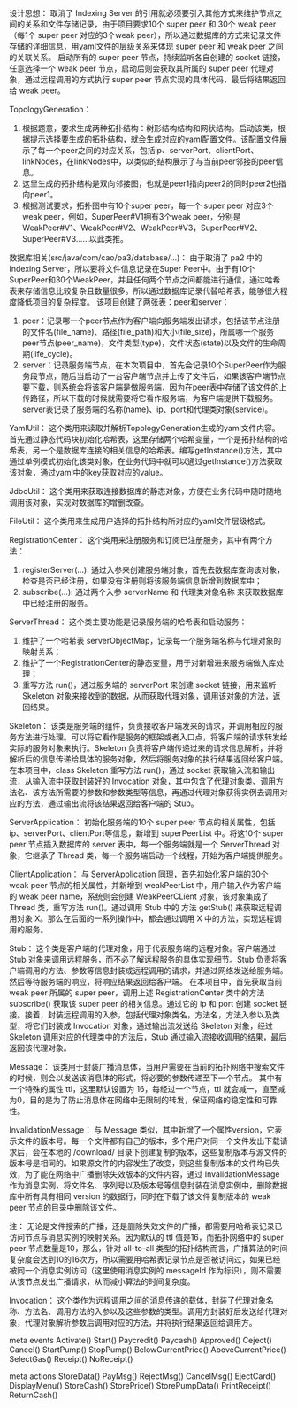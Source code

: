 设计思想：
取消了 Indexing Server 的引用就必须要引入其他方式来维护节点之间的关系和文件存储记录，由于项目要求10个 super peer 和 30个 weak peer（每1个 super peer 对应的3个weak peer），所以通过数据库的方式来记录文件存储的详细信息，用yaml文件的层级关系来体现 super peer 和 weak peer 之间的关联关系。
启动所有的 super peer 节点，持续监听各自创建的 socket 链接，任意选择一个 weak peer 节点，启动后则会获取其所属的 super peer 代理对象，通过远程调用的方式执行 super peer 节点实现的具体代码，最后将结果返回给 weak peer。



TopologyGeneration：
1. 根据题意，要求生成两种拓扑结构：树形结构结构和网状结构。启动该类，根据提示选择要生成的拓扑结构，就会生成对应的yaml配置文件。该配置文件展示了每一个peer之间的对应关系，包括ip、serverPort、clientPort、linkNodes，在linkNodes中，以类似的结构展示了与当前peer邻接的peer信息。
2. 这里生成的拓扑结构是双向邻接图，也就是peer1指向peer2的同时peer2也指向peer1。
3. 根据测试要求，拓扑图中有10个super peer，每一个 super peer 对应3个weak peer，例如，SuperPeer#V1拥有3个weak peer，分别是WeakPeer#V1、WeakPeer#V2、WeakPeer#V3，SuperPeer#V2、SuperPeer#V3……以此类推。

数据库相关(src/java/com/cao/pa3/database/…)：
由于取消了 pa2 中的 Indexing Server，所以要将文件信息记录在Super Peer中。由于有10个SuperPeer和30个WeakPeer，并且任何两个节点之间都能进行通信，通过哈希表来存储信息比较复杂且数量很多。所以通过数据库记录代替哈希表，能够很大程度降低项目的复杂程度。
该项目创建了两张表：peer和server：
1. peer：记录哪一个peer节点作为客户端向服务端发出请求，包括该节点注册的文件名(file_name)、路径(file_path)和大小(file_size)，所属哪一个服务peer节点(peer_name)，文件类型(type)，文件状态(state)以及文件的生命周期(life_cycle)。
2. server：记录服务端节点，在本次项目中，首先会记录10个SuperPeer作为服务段节点，随后当启动了一台客户端节点并上传了文件后，如果该客户端节点要下载，则系统会将该客户端是做服务端，因为在peer表中存储了该文件的上传路径，所以下载的时候就需要将它看作服务端，为客户端提供下载服务。server表记录了服务端的名称(name)、ip、port和代理类对象(service)。

YamlUtil：
这个类用来读取并解析TopologyGeneration生成的yaml文件内容。
首先通过静态代码块初始化哈希表，这里存储两个哈希变量，一个是拓扑结构的哈希表，另一个是数据库连接的相关信息的哈希表。编写getInstance()方法，其中通过单例模式初始化该类对象，在业务代码中就可以通过getInstance()方法获取该对象，通过yaml中的key获取对应的value。

JdbcUtil：
这个类用来获取连接数据库的静态对象，方便在业务代码中随时随地调用该对象，实现对数据库的增删改查。

FileUtil：
这个类用来生成用户选择的拓扑结构所对应的yaml文件层级格式。

RegistrationCenter：
这个类用来注册服务和订阅已注册服务，其中有两个方法：
1. registerServer(…): 通过入参来创建服务端对象，首先去数据库查询该对象，检查是否已经注册，如果没有注册则将该服务端信息新增到数据库中；
2. subscribe(…): 通过两个入参 serverName 和 代理类对象名称 来获取数据库中已经注册的服务。

ServerThread：
这个类主要功能是记录服务端的哈希表和启动服务：
1. 维护了一个哈希表 serverObjectMap，记录每一个服务端名称与代理对象的映射关系；
2. 维护了一个RegistrationCenter的静态变量，用于对新增进来服务端做入库处理；
3. 重写方法 run()，通过服务端的 serverPort 来创建 socket 链接，用来监听 Skeleton 对象来接收到的数据，从而获取代理对象，调用该对象的方法，返回结果。

Skeleton：
该类是服务端的组件，负责接收客户端发来的请求，并调用相应的服务方法进行处理。可以将它看作是服务的框架或者入口点，将客户端的请求转发给实际的服务对象来执行。Skeleton 负责将客户端传递过来的请求信息解析，并将解析后的信息传递给具体的服务对象，然后将服务对象的执行结果返回给客户端。
在本项目中，class Skeleton 重写方法 run()，通过 socket 获取输入流和输出流，从输入流中获取封装好的 Invocation 对象，其中包含了代理对象类、调用方法名、该方法所需要的参数和参数类型等信息，再通过代理对象获得实例去调用对应的方法，通过输出流将该结果返回给客户端的 Stub。

ServerApplication：
初始化服务端的10个 super peer 节点的相关属性，包括ip、serverPort、clientPort等信息，新增到 superPeerList 中。将这10个 super peer 节点插入数据库的 server 表中，每一个服务端就是一个 ServerThread 对象，它继承了 Thread 类，每一个服务端启动一个线程，开始为客户端提供服务。 

ClientApplication：
与 ServerApplication 同理，首先初始化客户端的30个 weak peer 节点的相关属性，并新增到 weakPeerList 中，用户输入作为客户端的 weak peer name，系统则会创建 WeakPeerCLient 对象，该对象集成了 Thread 类，重写方法 run()。通过调用 Stub 中的 方法 getStub() 来获取远程调用对象 X。那么在后面的一系列操作中，都会通过调用 X 中的方法，实现远程调用的服务。

Stub：
这个类是客户端的代理对象，用于代表服务端的远程对象。客户端通过 Stub 对象来调用远程服务，而不必了解远程服务的具体实现细节。Stub 负责将客户端调用的方法、参数等信息封装成远程调用的请求，并通过网络发送给服务端。然后等待服务端的响应，将响应结果返回给客户端。
在本项目中，首先获取当前 weak peer 所属的 super peer，调用上述 RegistrationCenter 类中的方法 subscribe() 获取该 super peer 的相关信息。通过它的 ip 和 port 创建 socket 链接。接着，封装远程调用的入参，包括代理对象类名，方法名，方法入参以及类型，将它们封装成 Invocation 对象，通过输出流发送给 Skeleton 对象，经过 Skeleton 调用对应的代理类中的方法后，Stub 通过输入流接收调用的结果，最后返回该代理对象。

Message：
该类用于封装广播消息体，当用户需要在当前的拓扑网络中搜索文件的时候，则会以发送该消息体的形式，将必要的参数传递至下一个节点。
其中有一个特殊的属性 ttl，这里默认设置为 16，每经过一个节点，ttl 就会减一，直至减为0，目的是为了防止消息体在网络中无限制的转发，保证网络的稳定性和可靠性。

InvalidationMessage：
与 Message 类似，其中新增了一个属性version，它表示文件的版本号。每一个文件都有自己的版本，多个用户对同一个文件发出下载请求后，会在本地的 /download/ 目录下创建复制的版本，这些复制版本与源文件的版本号是相同的。如果源文件的内容发生了改变，则这些复制版本的文件均已失效，为了能在网络中广播删除失效版本的文件内容，通过 InvalidationMessage 作为消息实例，将文件名、序列号以及版本号等信息封装在消息实例中，删除数据库中所有具有相同 version 的数据行，同时在下载了该文件复制版本的 weak peer 节点的目录中删除该文件。

注：
无论是文件搜索的广播，还是删除失效文件的广播，都需要用哈希表记录已访问节点与消息实例的映射关系。因为默认的 ttl 值是16，而拓扑网络中的 super peer 节点数量是10，那么，针对 all-to-all 类型的拓扑结构而言，广播算法的时间复杂度会达到10的16次方，所以需要用哈希表记录节点是否被访问过，如果已经被同一个消息实例访问（这里使用消息实例的 messageId 作为标识），则不需要从该节点发出广播请求，从而减小算法的时间复杂度。

Invocation：
这个类作为远程调用之间的消息传递的载体，封装了代理对象名称、方法名、调用方法的入参以及这些参数的类型。调用方封装好后发送给代理对象，代理对象解析参数后调用对应的方法，并将执行结果返回给调用方。






meta events
Activate()
Start()
Paycredit()
Paycash()
Approved()
Ceject()
Cancel()
StartPump()
StopPump()
BelowCurrentPrice()
AboveCurrentPrice()
SelectGas()
Receipt()
NoReceipt()

meta actions
StoreData()
PayMsg()
RejectMsg()
CancelMsg()
EjectCard()
DisplayMenu()
StoreCash()
StorePrice()
StorePumpData()
PrintReceipt()
ReturnCash()
